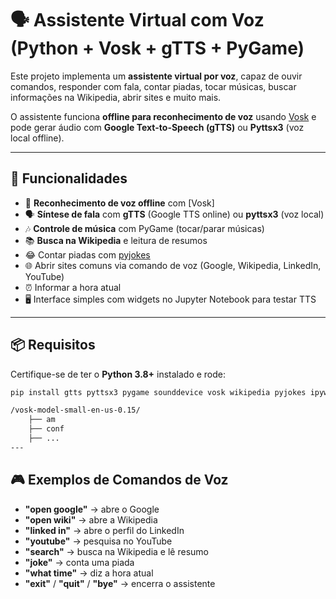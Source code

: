 # 🗣️ Assistente Virtual com Voz (Python + Vosk + gTTS + PyGame)

Este projeto implementa um **assistente virtual por voz**, capaz de ouvir comandos, responder com fala, contar piadas, tocar músicas, buscar informações na Wikipedia, abrir sites e muito mais.  

O assistente funciona **offline para reconhecimento de voz** usando [Vosk](https://alphacephei.com/vosk/) e pode gerar áudio com **Google Text-to-Speech (gTTS)** ou **Pyttsx3** (voz local offline).  

---

## 🚀 Funcionalidades

- 🎤 **Reconhecimento de voz offline** com [Vosk]  
- 🗣️ **Síntese de fala** com **gTTS** (Google TTS online) ou **pyttsx3** (voz local)  
- 🎶 **Controle de música** com PyGame (tocar/parar músicas)  
- 📚 **Busca na Wikipedia** e leitura de resumos  
- 😂 Contar piadas com [pyjokes](https://pypi.org/project/pyjokes/)  
- 🌐 Abrir sites comuns via comando de voz (Google, Wikipedia, LinkedIn, YouTube)  
- ⏰ Informar a hora atual  
- 🖥️ Interface simples com widgets no Jupyter Notebook para testar TTS  

---

## 📦 Requisitos

Certifique-se de ter o **Python 3.8+** instalado e rode:

```bash
pip install gtts pyttsx3 pygame sounddevice vosk wikipedia pyjokes ipywidgets

/vosk-model-small-en-us-0.15/
    ├── am
    ├── conf
    ├── ...
---
```
## 🎮 Exemplos de Comandos de Voz

- **"open google"** → abre o Google  
- **"open wiki"** → abre a Wikipedia  
- **"linked in"** → abre o perfil do LinkedIn  
- **"youtube"** → pesquisa no YouTube  
- **"search"** → busca na Wikipedia e lê resumo  
- **"joke"** → conta uma piada  
- **"what time"** → diz a hora atual  
- **"exit"** / **"quit"** / **"bye"** → encerra o assistente  
